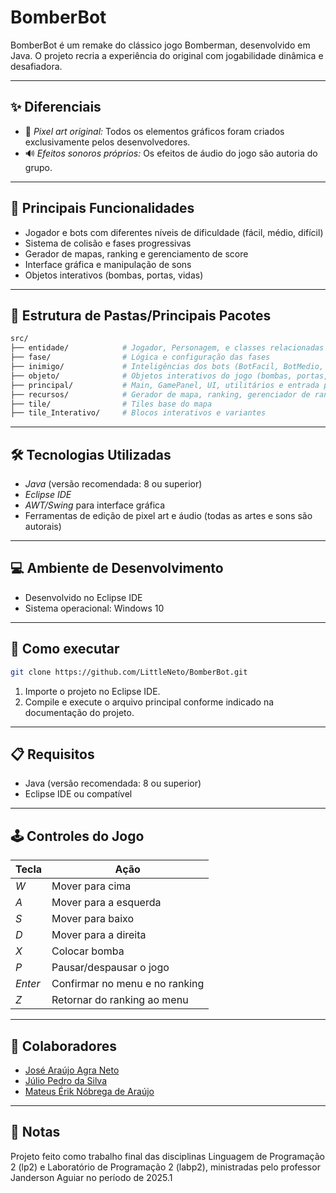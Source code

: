 # BomberBot

BomberBot é um remake do clássico jogo Bomberman, desenvolvido em Java. O projeto recria a experiência do original com jogabilidade dinâmica e desafiadora.

---

## ✨ Diferenciais

- 🎨 *Pixel art original:* Todos os elementos gráficos foram criados exclusivamente pelos desenvolvedores.
- 🔊 *Efeitos sonoros próprios:* Os efeitos de áudio do jogo são autoria do grupo.

---

## 🚀 Principais Funcionalidades

- Jogador e bots com diferentes níveis de dificuldade (fácil, médio, difícil)
- Sistema de colisão e fases progressivas
- Gerador de mapas, ranking e gerenciamento de score
- Interface gráfica e manipulação de sons
- Objetos interativos (bombas, portas, vidas)

---

## 📁 Estrutura de Pastas/Principais Pacotes

```bash
src/
├── entidade/            # Jogador, Personagem, e classes relacionadas
├── fase/                # Lógica e configuração das fases
├── inimigo/             # Inteligências dos bots (BotFacil, BotMedio, BotDificil)
├── objeto/              # Objetos interativos do jogo (bombas, portas, vidas, etc.)
├── principal/           # Main, GamePanel, UI, utilitários e entrada principal
├── recursos/            # Gerador de mapa, ranking, gerenciador de ranking
├── tile/                # Tiles base do mapa
├── tile_Interativo/     # Blocos interativos e variantes
```

---

## 🛠️ Tecnologias Utilizadas

- *Java* (versão recomendada: 8 ou superior)
- *Eclipse IDE*
- *AWT/Swing* para interface gráfica
- Ferramentas de edição de pixel art e áudio (todas as artes e sons são autorais)

---

## 💻 Ambiente de Desenvolvimento

- Desenvolvido no Eclipse IDE
- Sistema operacional: Windows 10

---

## 🏁 Como executar

```bash
git clone https://github.com/LittleNeto/BomberBot.git
```
1. Importe o projeto no Eclipse IDE.
2. Compile e execute o arquivo principal conforme indicado na documentação do projeto.

---

## 📋 Requisitos

- Java (versão recomendada: 8 ou superior)
- Eclipse IDE ou compatível

---

## 🕹️ Controles do Jogo

| Tecla     | Ação                              |
|-----------|-----------------------------------|
| *W*     | Mover para cima                   |
| *A*     | Mover para a esquerda             |
| *S*     | Mover para baixo                  |
| *D*     | Mover para a direita              |
| *X*     | Colocar bomba                     |
| *P*     | Pausar/despausar o jogo           |
| *Enter* | Confirmar no menu e no ranking    |
| *Z*     | Retornar do ranking ao menu       |

---

## 👥 Colaboradores

- [José Araújo Agra Neto](https://github.com/LittleNeto)
- [Júlio Pedro da Silva](https://github.com/julioP-dev)
- [Mateus Érik Nóbrega de Araújo](https://github.com/mateuserikNA)

---

## 📝 Notas

Projeto feito como trabalho final das disciplinas Linguagem de Programação 2 (lp2) e Laboratório de Programação 2 (labp2), ministradas pelo professor Janderson Aguiar no período de 2025.1
